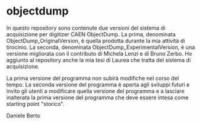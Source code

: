 # objectdump
In questo repository sono contenute due versioni del sistema di acquisizione per digitizer CAEN ObjectDump.
La prima, denominata ObjectDump_OriginalVersion, è quella prodotta durante la mia attività di tirocinio.
La seconda, denominata ObjectDump_ExperimentalVersion, è una versione migliorata con il contributo di Michela Lenzi e di Bruno Zerbo.
Ho aggiunto al repository anche la mia tesi di Laurea che tratta del sistema di acquisizione.

La prima versione del programma non subirà modifiche nel corso del tempo.
La seconda versione del programma è aperta agli sviluppi futuri e invito gli utenti a modificare quella versione del programma e a lasciare
inalterata la prima versione del programma che deve essere intesa come starting point "storico".

Daniele Berto
